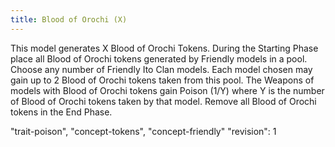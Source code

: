 ```yaml
---
title: Blood of Orochi (X)
---
```

This model generates X Blood of Orochi Tokens.
During the Starting Phase place all Blood of Orochi tokens generated by Friendly models in a pool.
Choose any number of Friendly Ito Clan models.
Each model chosen may gain up to 2 Blood of Orochi tokens taken from this pool.
The Weapons of models with Blood of Orochi tokens gain Poison (1/Y) where Y is the number of Blood of Orochi tokens taken by that model.
Remove all Blood of Orochi tokens in the End Phase.

"trait-poison", "concept-tokens", "concept-friendly"
"revision": 1